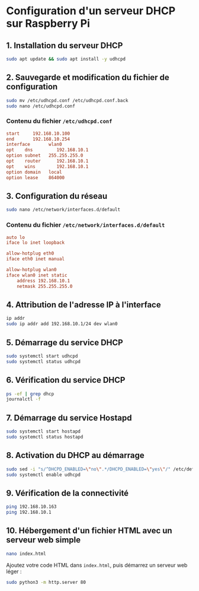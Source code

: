 # Configuration d'un serveur DHCP sur Raspberry Pi

## 1. Installation du serveur DHCP

```sh
sudo apt update && sudo apt install -y udhcpd
```

## 2. Sauvegarde et modification du fichier de configuration

```sh
sudo mv /etc/udhcpd.conf /etc/udhcpd.conf.back
sudo nano /etc/udhcpd.conf
```

### Contenu du fichier `/etc/udhcpd.conf`

```ini
start     192.168.10.100
end       192.168.10.254
interface       wlan0
opt    dns         192.168.10.1
option subnet   255.255.255.0
opt    router      192.168.10.1
opt    wins        192.168.10.1
option domain   local
option lease    864000
```

## 3. Configuration du réseau

```sh
sudo nano /etc/network/interfaces.d/default
```

### Contenu du fichier `/etc/network/interfaces.d/default`

```ini
auto lo
iface lo inet loopback

allow-hotplug eth0
iface eth0 inet manual

allow-hotplug wlan0
iface wlan0 inet static
    address 192.168.10.1
    netmask 255.255.255.0
```

## 4. Attribution de l'adresse IP à l'interface

```sh
ip addr
sudo ip addr add 192.168.10.1/24 dev wlan0
```

## 5. Démarrage du service DHCP

```sh
sudo systemctl start udhcpd
sudo systemctl status udhcpd
```

## 6. Vérification du service DHCP

```sh
ps -ef | grep dhcp
journalctl -f
```

## 7. Démarrage du service Hostapd

```sh
sudo systemctl start hostapd
sudo systemctl status hostapd
```

## 8. Activation du DHCP au démarrage

```sh
sudo sed -i "s/^DHCPD_ENABLED=\"no\".*/DHCPD_ENABLED=\"yes\"/" /etc/default/udhcpd
sudo systemctl enable udhcpd
```

## 9. Vérification de la connectivité

```sh
ping 192.168.10.163
ping 192.168.10.1
```

## 10. Hébergement d'un fichier HTML avec un serveur web simple

```sh
nano index.html
```

Ajoutez votre code HTML dans `index.html`, puis démarrez un serveur web léger :

```sh
sudo python3 -m http.server 80
```

